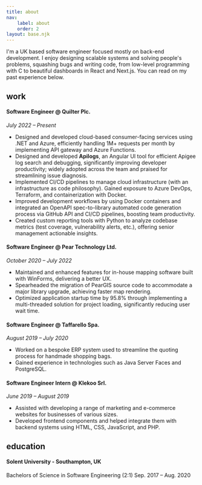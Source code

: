 ```yaml
---
title: about
nav:
    label: about
    order: 2
layout: base.njk
---
```


I'm a UK based software engineer focused mostly on back-end development.
I enjoy designing scalable systems and solving people's problems,
squashing bugs and writing code, from low-level programming with C to
beautiful dashboards in React and Next.js. You can read on my past
experience below.

## work

#### Software Engineer @ Quilter Plc.
*July 2022 – Present*
- Designed and developed cloud-based consumer-facing services using .NET and Azure, efficiently handling 1M+ requests per month by implementing API gateway and Azure Functions.
- Designed and developed **Apilogs**, an Angular UI tool for efficient Apigee log search and debugging, significantly improving developer productivity; widely adopted across the team and praised for streamlining issue diagnosis.
- Implemented CI/CD pipelines to manage cloud infrastructure (with an infrastructure as code philosophy). Gained exposure to Azure DevOps, Terraform, and containerization with Docker.
- Improved development workflows by using Docker containers and integrated an OpenAPI spec-to-library automated code generation process via GitHub API and CI/CD pipelines, boosting team productivity.
- Created custom reporting tools with Python to analyze codebase metrics (test coverage, vulnerability alerts, etc.), offering senior management actionable insights.

#### Software Engineer @ Pear Technology Ltd.
*October 2020 – July 2022*
- Maintained and enhanced features for in-house mapping software built with WinForms, delivering a better UX.
- Spearheaded the migration of PearGIS source code to accommodate a major library upgrade, achieving faster map rendering.
- Optimized application startup time by 95.8% through implementing a multi-threaded solution for project loading, significantly reducing user wait time.

#### Software Engineer @ Taffarello Spa.
*August 2019 – July 2020*
- Worked on a bespoke ERP system used to streamline the quoting process for handmade shopping bags.
- Gained experience in technologies such as Java Server Faces and PostgreSQL.

#### Software Engineer Intern @ Klekoo Srl.
*June 2019 – August 2019*
- Assisted with developing a range of marketing and e-commerce websites for businesses of various sizes.
- Developed frontend components and helped integrate them with backend systems using HTML, CSS, JavaScript, and PHP.

## education
#### Solent University - Southampton, UK
Bachelors of Science in Software Engineering (2:1) Sep. 2017 – Aug. 2020


